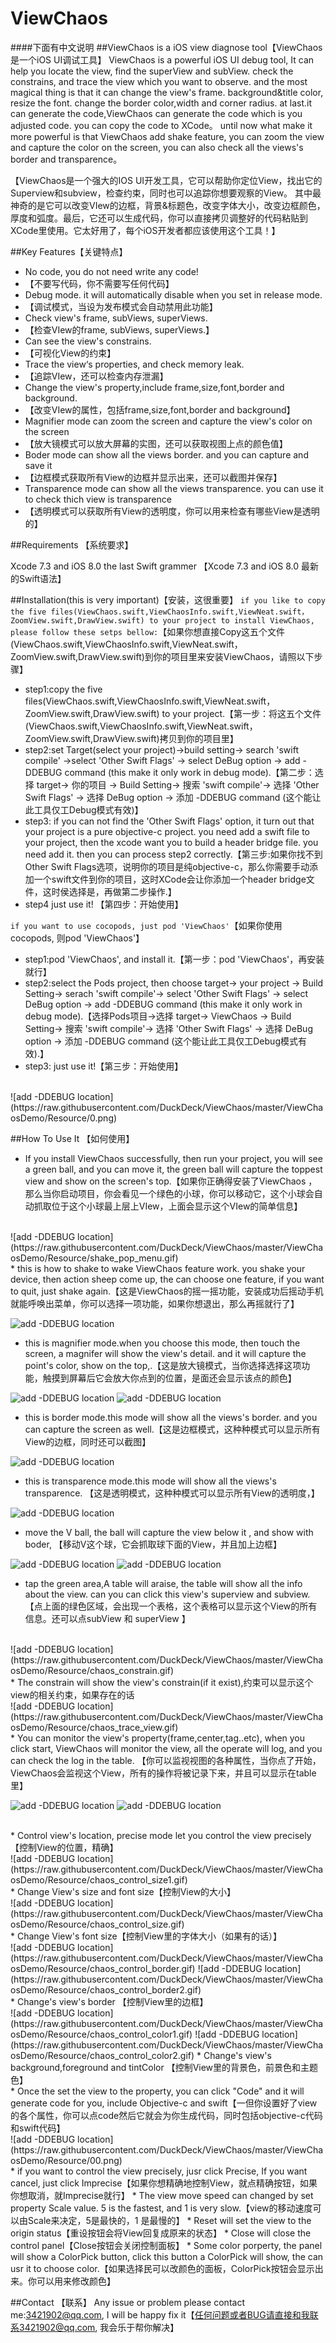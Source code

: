 ViewChaos
===
####下面有中文说明
##ViewChaos is a iOS view diagnose tool【ViewChaos是一个iOS UI调试工具】
ViewChaos is a powerful iOS UI debug tool, It can help you locate the view, find the superView and subView. check the constrains, and trace the view which you want to observe. and the most magical thing is that it can change the view's frame. background&title color, resize the font. change the border color,width and corner radius. at last.it can generate the code,ViewChaos can generate the code which is you adjusted code. you can copy the code to XCode。  until now what make it more powerful is that ViewChaos add shake feature, you can zoom the view and capture the color on the screen, you can also check all the views's border and transparence。 

【ViewChaos是一个强大的IOS UI开发工具，它可以帮助你定位View，找出它的Superview和subview，检查约束，同时也可以追踪你想要观察的View。 其中最神奇的是它可以改变VIew的边框，背景&标题色，改变字体大小，改变边框颜色，厚度和弧度。最后，它还可以生成代码，你可以直接拷贝调整好的代码粘贴到XCode里使用。它太好用了，每个iOS开发者都应该使用这个工具！】



##Key Features【关键特点】
* No code, you do not need write any code!
* 【不要写代码，你不需要写任何代码】
* Debug mode. it will automatically disable when you set in release mode.
* 【调试模式，当设为发布模式会自动禁用此功能】
* Check view's frame, subViews, superViews.
* 【检查VIew的frame, subViews, superViews.】
* Can see the view's constrains.
* 【可视化View的约束】
* Trace the view‘s properties, and check memory leak.
* 【追踪VIew，还可以检查内存泄漏】
* Change the view's property,include frame,size,font,border and background.
* 【改变VIew的属性，包括frame,size,font,border and background】
* Magnifier mode can zoom the screen and capture the view's color on the screen
* 【放大镜模式可以放大屏幕的实图，还可以获取视图上点的颜色值】
* Boder mode can show all the views border. and you can capture and save it
* 【边框模式获取所有View的边框并显示出来，还可以截图并保存】
* Transparence mode can show all the views transparence. you can use it to check thich view is transparence
* 【透明模式可以获取所有View的透明度，你可以用来检查有哪些View是透明的】


##Requirements 【系统要求】

Xcode 7.3 and iOS 8.0 the last Swift grammer
【Xcode 7.3 and iOS 8.0 最新的Swift语法】

##Installation(this is very important)【安装，这很重要】
`if you like to copy the five files(ViewChaos.swift,ViewChaosInfo.swift,ViewNeat.swift，ZoomView.swift,DrawView.swift) to your project to install ViewChaos, please follow these setps bellow:`【如果你想直接Copy这五个文件(ViewChaos.swift,ViewChaosInfo.swift,ViewNeat.swift，ZoomView.swift,DrawView.swift)到你的项目里来安装ViewChaos，请照以下步骤】
* step1:copy the five files(ViewChaos.swift,ViewChaosInfo.swift,ViewNeat.swift，ZoomView.swift,DrawView.swift) to your project.【第一步：将这五个文件(ViewChaos.swift,ViewChaosInfo.swift,ViewNeat.swift，ZoomView.swift,DrawView.swift)拷贝到你的项目里】
* step2:set Target(select your project)->build setting-> search 'swift compile' ->select 'Other Swift Flags' -> select DeBug option -> add -DDEBUG command (this make it only work in debug mode).【第二步：选择 target-> 你的项目 -> Build Setting-> 搜索 'swift compile'-> 选择 'Other Swift Flags' -> 选择 DeBug option -> 添加 -DDEBUG command (这个能让此工具仅工Debug模式有效)】
* step3: if you can not find the 'Other Swift Flags' option, it turn out that your project is a pure objective-c project. you need add a swift file to your project, then the xcode want you to build a header bridge file. you need add it. then you can process step2 correctly.【第三步:如果你找不到Other Swift Flags选项，说明你的项目是纯objective-c，那么你需要手动添加一个swift文件到你的项目，这时XCode会让你添加一个header bridge文件，这时侯选择是，再做第二步操作.】
* step4 just use it! 【第四步：开始使用】

`if you want to use cocopods, just pod 'ViewChaos'`【如果你使用cocopods, 则pod 'ViewChaos'】
* step1:pod 'ViewChaos', and install it.【第一步：pod 'ViewChaos'，再安装就行】
* step2:select the Pods project, then choose target-> your project -> Build Setting-> serach 'swift compile'-> select 'Other Swift Flags' -> select DeBug option -> add -DDEBUG command (this make it only work in debug mode).【选择Pods项目->选择 target-> ViewChaos -> Build Setting-> 搜索 'swift compile'-> 选择 'Other Swift Flags' -> 选择 DeBug option -> 添加 -DDEBUG command (这个能让此工具仅工Debug模式有效).】
* step3: just use it!【第三步：开始使用】
<br>
![add -DDEBUG location](https://raw.githubusercontent.com/DuckDeck/ViewChaos/master/ViewChaosDemo/Resource/0.png)  

##How To Use It 【如何使用】
* If you install ViewChaos successfully, then run your project, you will see a green ball, and you can move it, the green ball will capture the toppest view and show on the screen's top.【如果你正确得安装了ViewChaos ，那么当你启动项目，你会看见一个绿色的小球，你可以移动它，这个小球会自动抓取位于这个小球最上层上VIew，上面会显示这个VIew的简单信息】
<br>
![add -DDEBUG location](https://raw.githubusercontent.com/DuckDeck/ViewChaos/master/ViewChaosDemo/Resource/shake_pop_menu.gif)
<br>
* this is how to shake to wake ViewChaos feature work. you shake your device, then action sheep come up, the can choose one feature, if you want to quit, just shake again.【这是ViewChaos的摇一摇功能，安装成功后摇动手机就能呼唤出菜单，你可以选择一项功能，如果你想退出，那么再摇就行了】


![add -DDEBUG location](https://raw.githubusercontent.com/DuckDeck/ViewChaos/master/ViewChaosDemo/Resource/chaos_zoom.gif)
<br>
* this is magnifier mode.when you choose this mode, then touch the screen, a magnifer will show the view's detail. and it will capture the point's color, show on the top,.【这是放大镜模式，当你选择选择这项功能，触摸到屏幕后它会放大你点到的位置，是面还会显示该点的颜色】

![add -DDEBUG location](https://raw.githubusercontent.com/DuckDeck/ViewChaos/master/ViewChaosDemo/Resource/chaos_border_1.gif)
![add -DDEBUG location](https://raw.githubusercontent.com/DuckDeck/ViewChaos/master/ViewChaosDemo/Resource/chaos_border_2.gif)
* this is border mode.this mode will show all the views's border. and you can capture the screen as well.【这是边框模式，这种种模式可以显示所有View的边框，同时还可以截图】

![add -DDEBUG location](https://raw.githubusercontent.com/DuckDeck/ViewChaos/master/ViewChaosDemo/Resource/chaos_alpha.gif)
* this is transparence mode.this mode will show all the views's transparence. 【这是透明模式，这种种模式可以显示所有View的透明度，】




![add -DDEBUG location](https://raw.githubusercontent.com/DuckDeck/ViewChaos/master/ViewChaosDemo/Resource/chaos_ball_move.gif)
* move the V ball, the ball will capture the view below it , and show with boder, 【移动V这个球，它会抓取球下面的View，并且加上边框】

![add -DDEBUG location](https://raw.githubusercontent.com/DuckDeck/ViewChaos/master/ViewChaosDemo/Resource/chaos_view_level1.gif)
![add -DDEBUG location](https://raw.githubusercontent.com/DuckDeck/ViewChaos/master/ViewChaosDemo/Resource/chaos_view_level2.gif)
* tap the green area,A table will araise, the table will show all the info about the view. can you can click this view's superview and subview.【点上面的绿色区域，会出现一个表格，这个表格可以显示这个View的所有信息。还可以点subView 和 superView 】


<br>
![add -DDEBUG location](https://raw.githubusercontent.com/DuckDeck/ViewChaos/master/ViewChaosDemo/Resource/chaos_constrain.gif)
<br>
* The constrain will show the view's constrain(if it exist),约束可以显示这个view的相关约束，如果存在的话
<br>
![add -DDEBUG location](https://raw.githubusercontent.com/DuckDeck/ViewChaos/master/ViewChaosDemo/Resource/chaos_trace_view.gif)
<br>
* You can monitor the view's property(frame,center,tag..etc), when you click start, ViewChaos will monitor the view, all the operate will log, and you can check the log in the table. 【你可以监视视图的各种属性，当你点了开始，ViewChaos会监视这个View，所有的操作将被记录下来，并且可以显示在table里】
<br>

![add -DDEBUG location](https://raw.githubusercontent.com/DuckDeck/ViewChaos/master/ViewChaosDemo/Resource/chaos_control_move.gif)
![add -DDEBUG location](https://raw.githubusercontent.com/DuckDeck/ViewChaos/master/ViewChaosDemo/Resource/chaos_control_move2.gif)

<br>
* Control view's location, precise mode let you control the view precisely【控制View的位置，精确】
<br>
![add -DDEBUG location](https://raw.githubusercontent.com/DuckDeck/ViewChaos/master/ViewChaosDemo/Resource/chaos_control_size1.gif)
<br>
* Change View's size and font size【控制View的大小】
<br>
![add -DDEBUG location](https://raw.githubusercontent.com/DuckDeck/ViewChaos/master/ViewChaosDemo/Resource/chaos_control_size.gif)
<br>
* Change View's font size【控制View里的字体大小（如果有的话）】
<br>
![add -DDEBUG location](https://raw.githubusercontent.com/DuckDeck/ViewChaos/master/ViewChaosDemo/Resource/chaos_control_border.gif)
![add -DDEBUG location](https://raw.githubusercontent.com/DuckDeck/ViewChaos/master/ViewChaosDemo/Resource/chaos_control_border2.gif)
<br>
* Change's view's border 【控制View里的边框】
<br>
![add -DDEBUG location](https://raw.githubusercontent.com/DuckDeck/ViewChaos/master/ViewChaosDemo/Resource/chaos_control_color1.gif)
![add -DDEBUG location](https://raw.githubusercontent.com/DuckDeck/ViewChaos/master/ViewChaosDemo/Resource/chaos_control_color2.gif)
* Change's view's background,foreground and tintColor 【控制View里的背景色，前景色和主题色】
<br>
* Once the set the view to the property, you can click "Code" and it will generate code for you, include Objective-c and swift【一但你设置好了view的各个属性，你可以点code然后它就会为你生成代码，同时包括objective-c代码和swift代码】
<br>
![add -DDEBUG location](https://raw.githubusercontent.com/DuckDeck/ViewChaos/master/ViewChaosDemo/Resource/00.png)
<br>
* if you want to control the view precisely, jusr click Precise, If you want cancel, just click Imprecise【如果你想精确地控制View，就点精确按钮，如果你想取消，就Imprecise就行】
* The view move speed can changed by set property Scale value. 5 is the fastest, and 1 is very slow.【view的移动速度可以由Scale来决定，5是最快的，1 是最慢的】
* Reset will set the view to the origin status【重设按钮会将View回复成原来的状态】
* Close will close the control panel【Close按钮会关闭控制面板】
* Some color porperty, the panel will show a ColorPick button, click this button a ColorPick will show, the can usr it to choose color.【如果选择民可以改颜色的面板，ColorPick按钮会显示出来。你可以用来修改颜色】


##Contact 【联系】
Any issue or problem please contact me:3421902@qq.com, I will be happy fix it【任何问题或者BUG请直接和我联系3421902@qq.com, 我会乐于帮你解决】
